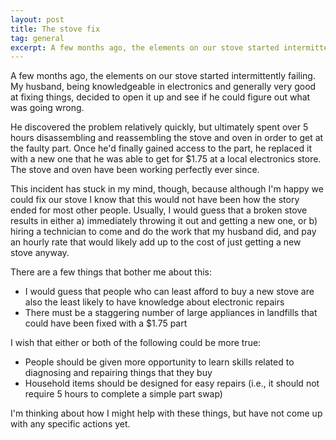 ```yaml
---
layout: post
title: The stove fix
tag: general
excerpt: A few months ago, the elements on our stove started intermittently failing. My husband, being knowledgeable in electronics and generally very good at fixing things, decided to open it up and see if he could figure out what was going wrong.
---
```


A few months ago, the elements on our stove started intermittently failing. My husband, being knowledgeable in electronics and generally very good at fixing things, decided to open it up and see if he could figure out what was going wrong.

He discovered the problem relatively quickly, but ultimately spent over 5 hours disassembling and reassembling the stove and oven in order to get at the faulty part. Once he'd finally gained access to the part, he replaced it with a new one that he was able to get for $1.75 at a local electronics store. The stove and oven have been working perfectly ever since.

This incident has stuck in my mind, though, because although I'm happy we could fix our stove I know that this would not have been how the story ended for most other people. Usually, I would guess that a broken stove results in either a) immediately throwing it out and getting a new one, or b) hiring a technician to come and do the work that my husband did, and pay an hourly rate that would likely add up to the cost of just getting a new stove anyway.

There are a few things that bother me about this:

+ I would guess that people who can least afford to buy a new stove are also the least likely to have knowledge about electronic repairs
+ There must be a staggering number of large appliances in landfills that could have been fixed with a $1.75 part

I wish that either or both of the following could be more true:

+ People should be given more opportunity to learn skills related to diagnosing and repairing things that they buy
+ Household items should be designed for easy repairs (i.e., it should not require 5 hours to complete a simple part swap)

I'm thinking about how I might help with these things, but have not come up with any specific actions yet.
